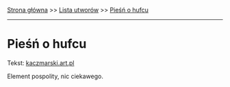 [Strona główna](../index.md) >> [Lista utworów](../list.md) >> [Pieśń o hufcu](416.md)

---

# Pieśń o hufcu

Tekst: [kaczmarski.art.pl](https://www.kaczmarski.art.pl/tworczosc/wiersze/piesn-o-hufcu/)

Element pospolity, nic ciekawego.